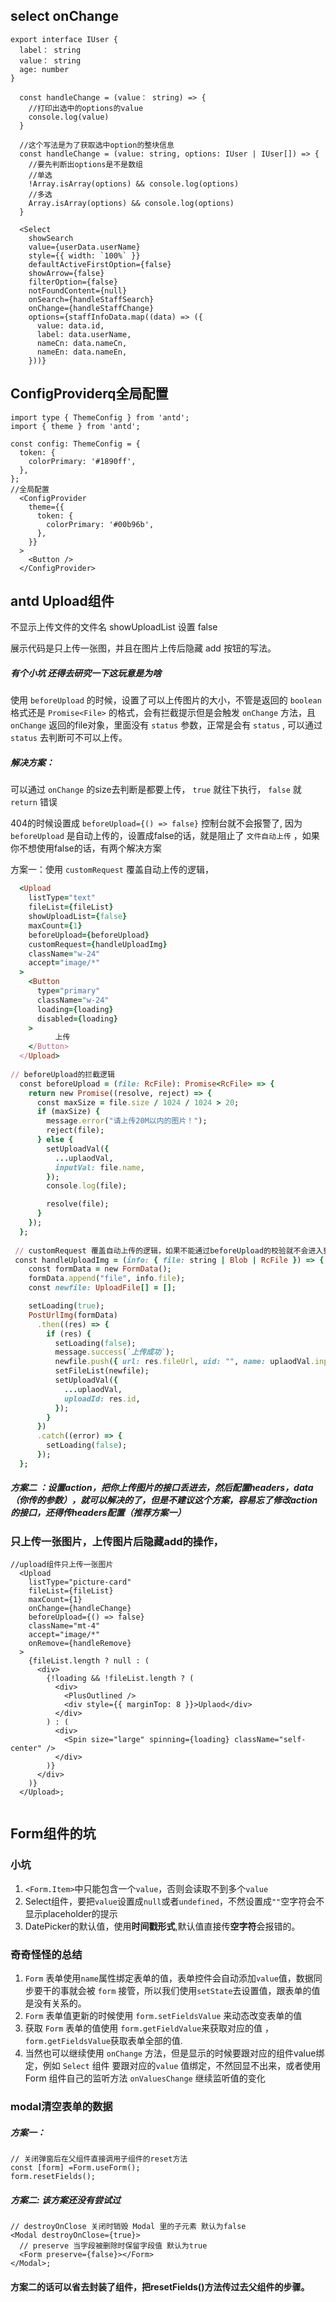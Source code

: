 ## select  onChange

```react
export interface IUser {
  label： string
  value： string
  age: number
}

  const handleChange = (value： string) => {
    //打印出选中的options的value
    console.log(value)
  }
  
  //这个写法是为了获取选中option的整块信息
  const handleChange = (value: string, options: IUser | IUser[]) => {
    //要先判断出options是不是数组
    //单选
    !Array.isArray(options) && console.log(options)
    //多选
    Array.isArray(options) && console.log(options)
  }
```



```react
  <Select
    showSearch
    value={userData.userName}
    style={{ width: `100%` }}
    defaultActiveFirstOption={false}
    showArrow={false}
    filterOption={false}
    notFoundContent={null}
    onSearch={handleStaffSearch}
    onChange={handleStaffChange}
    options={staffInfoData.map((data) => ({
      value: data.id,
      label: data.userName,
      nameCn: data.nameCn,
      nameEn: data.nameEn,
    }))}
```



## ConfigProviderq全局配置

```react
import type { ThemeConfig } from 'antd';
import { theme } from 'antd';

const config: ThemeConfig = {
  token: {
    colorPrimary: '#1890ff',
  },
};
//全局配置
  <ConfigProvider
    theme={{
      token: {
        colorPrimary: '#00b96b',
      },
    }}
  >
    <Button />
  </ConfigProvider>
```

## antd Upload组件

不显示上传文件的文件名  showUploadList 设置 false

展示代码是只上传一张图，并且在图片上传后隐藏 add 按钮的写法。

##### 有个小坑 还得去研究一下这玩意是为啥

使用 `beforeUpload` 的时候，设置了可以上传图片的大小，不管是返回的 `boolean` 格式还是 `Promise<File>` 的格式，会有拦截提示但是会触发 `onChange` 方法，且 `onChange` 返回的file对象，里面没有 `status` 参数，正常是会有 `status` , 可以通过 `status` 去判断可不可以上传。

##### 解决方案：

可以通过 `onChange` 的size去判断是都要上传， `true` 就往下执行， `false` 就 `return` 错误

404的时候设置成 `beforeUpload={() => false}` 控制台就不会报警了, 因为 `beforeUpload` 是自动上传的，设置成false的话，就是阻止了 `文件自动上传` ，如果你不想使用false的话，有两个解决方案

方案一：使用 `customRequest` 覆盖自动上传的逻辑，

```ruby
  <Upload
    listType="text"
    fileList={fileList}
    showUploadList={false}
    maxCount={1}
    beforeUpload={beforeUpload}
    customRequest={handleUploadImg}
    className="w-24"
    accept="image/*"
  >
    <Button
      type="primary"
      className="w-24"
      loading={loading}
      disabled={loading}
    >
          上传
    </Button>
  </Upload>
  
// beforeUpload的拦截逻辑
  const beforeUpload = (file: RcFile): Promise<RcFile> => {
    return new Promise((resolve, reject) => {
      const maxSize = file.size / 1024 / 1024 > 20;
      if (maxSize) {
        message.error("请上传20M以内的图片！");
        reject(file);
      } else {
        setUploadVal({
          ...uplaodVal,
          inputVal: file.name,
        });
        console.log(file);

        resolve(file);
      }
    });
  };
   
 // customRequest 覆盖自动上传的逻辑，如果不能通过beforeUpload的校验就不会进入到这一步
 const handleUploadImg = (info: { file: string | Blob | RcFile }) => {
    const formData = new FormData();
    formData.append("file", info.file);
    const newfile: UploadFile[] = [];

    setLoading(true);
    PostUrlImg(formData)
      .then((res) => {
        if (res) {
          setLoading(false);
          message.success(`上传成功`);
          newfile.push({ url: res.fileUrl, uid: "", name: uplaodVal.inputVal });
          setFileList(newfile);
          setUploadVal({
            ...uplaodVal,
            uploadId: res.id,
          });
        }
      })
      .catch((error) => {
        setLoading(false);
      });
  };
```

 #####  方案二 ：设置action，把你上传图片的接口丢进去，然后配置headers，data（你传的参数），就可以解决的了，但是不建议这个方案，容易忘了修改action的接口，还得传headers配置（推荐方案一）

###  只上传一张图片，上传图片后隐藏add的操作，

```react
//upload组件只上传一张图片
  <Upload
    listType="picture-card"
    fileList={fileList}
    maxCount={1}
    onChange={handleChange}
    beforeUpload={() => false}
    className="mt-4"
    accept="image/*"
    onRemove={handleRemove}
  >
    {fileList.length ? null : (
      <div>
        {!loading && !fileList.length ? (
          <div>
            <PlusOutlined />
            <div style={{ marginTop: 8 }}>Uplaod</div>
          </div>
        ) : (
          <div>
            <Spin size="large" spinning={loading} className="self-center" />
          </div>
        )}
      </div>
    )}
  </Upload>;
              

```


## Form组件的坑

###  小坑

1. `<Form.Item>`中只能包含一个`value`，否则会读取不到多个`value`
2. Select组件，要把`value`设置成`null`或者`undefined`，不然设置成`""`空字符会不显示placeholder的提示
3. DatePicker的默认值，使用**时间戳形式**,默认值直接传**空字符**会报错的。

###  奇奇怪怪的总结

1. `Form` 表单使用`name`属性绑定表单的值，表单控件会自动添加`value`值，数据同步要干的事就会被 `form` 接管，所以我们使用`setState`去设置值，跟表单的值是没有关系的。
2.  `Form` 表单值更新的时候使用 `form.setFieldsValue` 来动态改变表单的值
3. 获取  `Form` 表单的值使用 `form.getFieldValue`来获取对应的值 ，`form.getFieldsValue`获取表单全部的值.
4. 当然也可以继续使用 `onChange`  方法，但是显示的时候要跟对应的组件value绑定，例如 `Select`  组件 要跟对应的`value` 值绑定，不然回显不出来，或者使用 Form 组件自己的监听方法 `onValuesChange`  继续监听值的变化

### modal清空表单的数据

##### 方案一：

```react
// 关闭弹窗后在父组件直接调用子组件的reset方法
const [form] =Form.useForm();
form.resetFields();
```

##### 方案二: 该方案还没有尝试过

```react
// destroyOnClose 关闭时销毁 Modal 里的子元素 默认为false
<Modal destroyOnClose={true}>
  // preserve 当字段被删除时保留字段值 默认为true
  <Form preserve={false}></Form>
</Modal>;

```

####  方案二的话可以省去封装了组件，把resetFields()方法传过去父组件的步骤。
